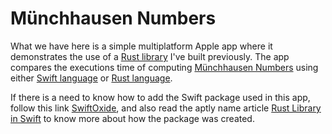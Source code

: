 #  Münchhausen Numbers
What we have here is a simple multiplatform Apple app where it demonstrates the use of a [Rust library](https://github.com/KennethYoel/rust-lib-in-swift) I've built previously. The app compares the executions time of computing [Münchhausen Numbers](https://en.wikipedia.org/wiki/Perfect_digit-to-digit_invariant) using either [Swift language](https://www.swift.org) or [Rust language](https://www.rust-lang.org).

If there is a need to know how to add the Swift package used in this app, follow this link [SwiftOxide](https://github.com/KennethYoel/SwiftOxide), and also read the aptly name article [Rust Library in Swift](https://medium.com/@kennethyoel/a-swiftly-oxidizing-tutorial-44b86e8d84f5) to know more about how the package was created.
